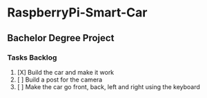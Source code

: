# RaspberryPi-Smart-Car
## Bachelor Degree Project

### Tasks Backlog
1. [X] Build the car and make it work
2. [ ] Build a post for the camera
3. [ ] Make the car go front, back, left and right using the keyboard
